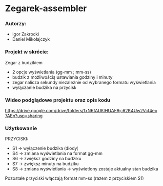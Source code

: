 # Zegarek-assembler

### Autorzy:

* Igor Zakrocki
* Daniel Mikołajczyk

### Projekt w skrócie:

Zegar z budzikiem
* 2 opcje wyświetlania (gg-mm ; mm-ss)
* budzik z możliwością ustawiania godziny i minuty
* zegar nalicza sekundy niezależnie od wybranego formatu wyświetlania
* wyłączanie budzika na przycisk

### Wideo podglądowe projektu oraz opis kodu

https://drive.google.com/drive/folders/1xN6fAUKlHUAF9jc62K4Uw2Vct4eo7AEn?usp=sharing

### Użytkowanie

PRZYCISKI:
* S1 -> wyłączenie budzika (diody)
* S4 -> zmiana wyświetlania na format gg-mm
* S6 -> zwiększ godziny na budziku
* S7 -> zwiększ minuty na budziku
* S8 -> zmiana wyświetlania -> wyświetlony zostaje aktualny stan budzika

Pozostałe przyciski włączają format mm-ss (razem z przyciskiem S1)
